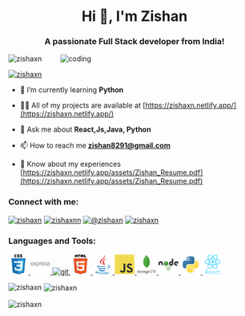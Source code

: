 <h1 align="center">Hi 👋, I'm Zishan</h1>
<h3 align="center">A passionate Full Stack developer from India!</h3>
<img align="right" alt="coding" width="400" src="https://camo.githubusercontent.com/8a9c7f854df987a0b488caf7b4ca6fb56e368e1a0b85602574da94c19d1c2d2e/68747470733a2f2f70687973696373677572756b756c2e66696c65732e776f726470726573732e636f6d2f323031392f30322f6368617261637465722d312e676966"
<p align="left"> <img src="https://komarev.com/ghpvc/?username=zishaxn&label=Profile%20views&color=0e75b6&style=flat" alt="zishaxn" /> </p>

<p align="left"> <a href="https://twitter.com/zishaxn" target="blank"><img src="https://img.shields.io/twitter/follow/zishaxn?logo=twitter&style=for-the-badge" alt="zishaxn" /></a> </p>

- 🌱 I’m currently learning **Python**

- 👨‍💻 All of my projects are available at [https://zishaxn.netlify.app/](https://zishaxn.netlify.app/)

- 💬 Ask me about **React,Js,Java, Python**

- 📫 How to reach me **zishan8291@gmail.com**

- 📄 Know about my experiences [https://zishaxn.netlify.app/assets/Zishan_Resume.pdf](https://zishaxn.netlify.app/assets/Zishan_Resume.pdf)

<h3 align="left">Connect with me:</h3>
<p align="left">
<a href="https://twitter.com/zishaxn" target="blank"><img align="center" src="https://raw.githubusercontent.com/rahuldkjain/github-profile-readme-generator/master/src/images/icons/Social/twitter.svg" alt="zishaxn" height="30" width="40" /></a>
<a href="https://linkedin.com/in/zishaxnn" target="blank"><img align="center" src="https://raw.githubusercontent.com/rahuldkjain/github-profile-readme-generator/master/src/images/icons/Social/linked-in-alt.svg" alt="zishaxnn" height="30" width="40" /></a>
<a href="https://hashnode.com/@zishaxn" target="blank"><img align="center" src="https://raw.githubusercontent.com/rahuldkjain/github-profile-readme-generator/master/src/images/icons/Social/hashnode.svg" alt="@zishaxn" height="30" width="40" /></a>
<a href="https://www.leetcode.com/zishaxn" target="blank"><img align="center" src="https://raw.githubusercontent.com/rahuldkjain/github-profile-readme-generator/master/src/images/icons/Social/leet-code.svg" alt="zishaxn" height="30" width="40" /></a>
</p>

<h3 align="left">Languages and Tools:</h3>
<p align="left"> <a href="https://www.w3schools.com/css/" target="_blank" rel="noreferrer"> <img src="https://raw.githubusercontent.com/devicons/devicon/master/icons/css3/css3-original-wordmark.svg" alt="css3" width="40" height="40"/> </a> <a href="https://expressjs.com" target="_blank" rel="noreferrer"> <img src="https://raw.githubusercontent.com/devicons/devicon/master/icons/express/express-original-wordmark.svg" alt="express" width="40" height="40"/> </a> <a href="https://git-scm.com/" target="_blank" rel="noreferrer"> <img src="https://www.vectorlogo.zone/logos/git-scm/git-scm-icon.svg" alt="git" width="40" height="40"/> </a> <a href="https://www.w3.org/html/" target="_blank" rel="noreferrer"> <img src="https://raw.githubusercontent.com/devicons/devicon/master/icons/html5/html5-original-wordmark.svg" alt="html5" width="40" height="40"/> </a> <a href="https://www.java.com" target="_blank" rel="noreferrer"> <img src="https://raw.githubusercontent.com/devicons/devicon/master/icons/java/java-original.svg" alt="java" width="40" height="40"/> </a> <a href="https://developer.mozilla.org/en-US/docs/Web/JavaScript" target="_blank" rel="noreferrer"> <img src="https://raw.githubusercontent.com/devicons/devicon/master/icons/javascript/javascript-original.svg" alt="javascript" width="40" height="40"/> </a> <a href="https://www.mongodb.com/" target="_blank" rel="noreferrer"> <img src="https://raw.githubusercontent.com/devicons/devicon/master/icons/mongodb/mongodb-original-wordmark.svg" alt="mongodb" width="40" height="40"/> </a> <a href="https://nodejs.org" target="_blank" rel="noreferrer"> <img src="https://raw.githubusercontent.com/devicons/devicon/master/icons/nodejs/nodejs-original-wordmark.svg" alt="nodejs" width="40" height="40"/> </a> <a href="https://www.python.org" target="_blank" rel="noreferrer"> <img src="https://raw.githubusercontent.com/devicons/devicon/master/icons/python/python-original.svg" alt="python" width="40" height="40"/> </a> <a href="https://reactjs.org/" target="_blank" rel="noreferrer"> <img src="https://raw.githubusercontent.com/devicons/devicon/master/icons/react/react-original-wordmark.svg" alt="react" width="40" height="40"/> </a> </p>

<p><img align="left" src="https://github-readme-stats.vercel.app/api/top-langs?username=zishaxn&show_icons=true&locale=en&layout=compact" alt="zishaxn" /></p>

<p>&nbsp;<img align="center" src="https://github-readme-stats.vercel.app/api?username=zishaxn&show_icons=true&locale=en" alt="zishaxn" /></p>

<p><img align="center" src="https://github-readme-streak-stats.herokuapp.com/?user=zishaxn&" alt="zishaxn" /></p>
